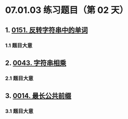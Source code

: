# 07.01.03 练习题目（第 02 天）

## 1. [0151. 反转字符串中的单词](https://leetcode.cn/problems/reverse-words-in-a-string/)

### 1.1 题目大意



## 2. [0043. 字符串相乘](https://leetcode.cn/problems/multiply-strings/)

### 2.1 题目大意



## 3. [0014. 最长公共前缀](https://leetcode.cn/problems/longest-common-prefix/)

### 3.1 题目大意

